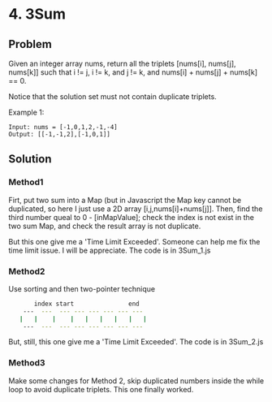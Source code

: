 # 4. 3Sum

## Problem

Given an integer array nums, return all the triplets [nums[i], nums[j], nums[k]] such that i != j, i != k, and j != k, and nums[i] + nums[j] + nums[k] == 0.

Notice that the solution set must not contain duplicate triplets.

Example 1:
```dash
Input: nums = [-1,0,1,2,-1,-4]
Output: [[-1,-1,2],[-1,0,1]]
```
## Solution
### Method1
Firt, put two sum into a Map (but in Javascript the Map key cannot be duplicated, so here I just use a 2D array [i,j,nums[i]+nums[j]].
Then, find the third number queal to 0 - [inMapValue]; check the index is not exist in the two sum Map, and check the result array is not duplicate. 

But this one give me a 'Time Limit Exceeded'. Someone can help me fix the time limit issue. I will be appreciate. 
The code is in 3Sum_1.js

### Method2
Use sorting and then two-pointer technique
```bash
       index start               end                          
    ---  ---  --- --- --- --- --- ---
   |   |    |    |   |   |   |   |   |
    ---  ---  --- --- --- --- --- ---
``` 

But, still, this one give me a 'Time Limit Exceeded'. 
The code is in 3Sum_2.js

### Method3
Make some changes for Method 2, skip duplicated numbers inside the while loop to avoid duplicate triplets. This one finally worked.  


